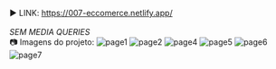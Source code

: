 
▶︎ LINK: https://007-eccomerce.netlify.app/ <br>
<br> *SEM MEDIA QUERIES* <br>
📷 Imagens do projeto:
![page1](https://github.com/user-attachments/assets/402ed90d-a269-4836-b42e-bc5591b5cbd5)
![page2](https://github.com/user-attachments/assets/c643d5b4-55af-4b72-b0d3-f75d798d6dd4)
![page4](https://github.com/user-attachments/assets/1fd8a26f-0b3d-4fbb-905c-d92fd8f80944)
![page5](https://github.com/user-attachments/assets/ec8e6a6f-36a5-4cc4-9a3a-2f3f0fdb9d70)
![page6](https://github.com/user-attachments/assets/257ef938-578c-4792-ac5a-aa81e5befc3d)
![page7](https://github.com/user-attachments/assets/6aafe0f9-10d3-4811-99a3-cdc72d4c072f)
